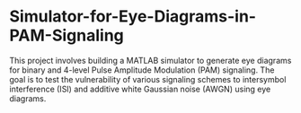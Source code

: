 # Simulator-for-Eye-Diagrams-in-PAM-Signaling
This project involves building a MATLAB simulator to generate eye diagrams for binary and 4-level Pulse Amplitude Modulation (PAM) signaling. The goal is to test the vulnerability of various signaling schemes to intersymbol interference (ISI) and additive white Gaussian noise (AWGN) using eye diagrams.

